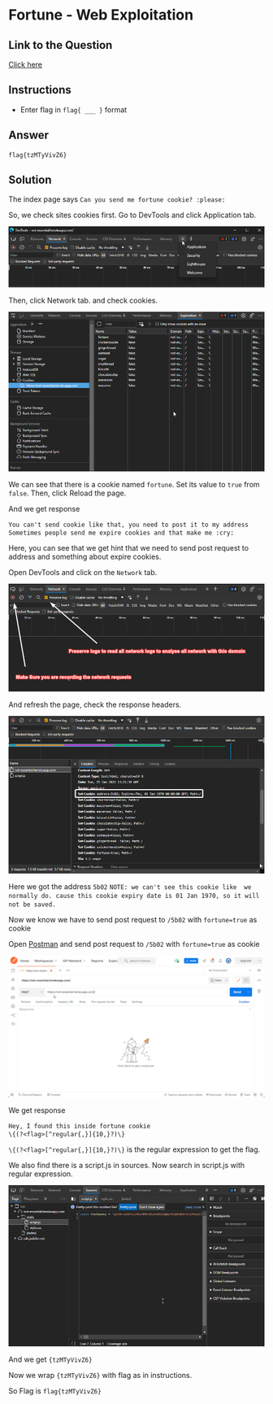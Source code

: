 # Fortune - Web Exploitation

## Link to the Question

[Click here](https://not-essential.herokuapp.com/)

## Instructions

- Enter flag in `flag{ ___ }` format

## Answer

```
flag{tzMTyVivZ6}
```

## Solution

The index page says `Can you send me fortune cookie? :please:`

So, we check sites cookies first. Go to DevTools and click Application tab.

![](./dev_tools_1.png)

Then, click Network tab. and check cookies.

![](./cookies.png)

We can see that there is a cookie named `fortune`. Set its value to `true` from `false`. Then, click Reload the page.

And we get response

```text
You can't send cookie like that, you need to post it to my address
Sometimes people send me expire cookies and that make me :cry:
```

Here, you can see that we get hint that we need to send post request to address and something about expire cookies.

Open DevTools and click on the `Network` tab.

![](./dev_tools.png)

And refresh the page, check the response headers.

![](./headers.png)

Here we got the address `5b02`
`NOTE: we can't see this cookie like  we normally do. cause this cookie expiry date is 01 Jan 1970, so it will not be saved.`

Now we know we have to send post request to `/5b02` with `fortune=true` as cookie

Open [Postman](https://www.postman.com/) and send post request to `/5b02` with `fortune=true` as cookie

![](./postman.gif)

We get response

```text
Hey, I found this inside fortune cookie
\{(?<flag>[^regular{,}]{10,}?)\}
```

`\{(?<flag>[^regular{,}]{10,}?)\}` is the regular expression to get the flag.

We also find there is a script.js in sources. Now search in script.js with regular expression.

![](./search.gif)

And we get `{tzMTyVivZ6}`

Now we wrap `{tzMTyVivZ6}` with flag as in instructions.

So Flag is `flag{tzMTyVivZ6}`